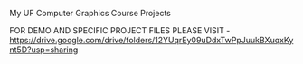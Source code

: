 
My UF Computer Graphics Course Projects

FOR DEMO AND SPECIFIC PROJECT FILES PLEASE VISIT - https://drive.google.com/drive/folders/12YUqrEy09uDdxTwPpJuukBXuqxKynt5D?usp=sharing
